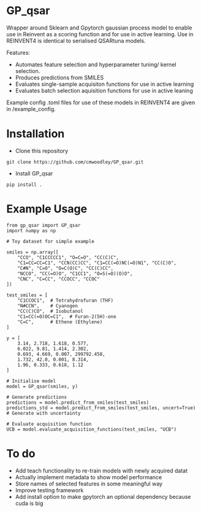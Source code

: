# GP_qsar

Wrapper around Sklearn and Gpytorch gaussian process model to enable use in Reinvent as a scoring function and for use in active learning. Use in REINVENT4 is identical to serialised QSARtuna models.

Features:
* Automates feature selection and hyperparameter tuning/ kernel selection. 
* Produces predictions from SMILES
* Evaluates single-sample acquisiton functions for use in active learning
* Evaluates batch selection aquisition functions for use in active leaning

Example config .toml files for use of these models in REINVENT4 are given in /example_config.

# Installation
* Clone this repository
```
git clone https://github.com/cmwoodley/GP_qsar.git
```

* Install GP_qsar
```
pip install .
```

# Example Usage
```
from gp_qsar import GP_qsar
import numpy as np

# Toy dataset for simple example

smiles = np.array([
    "CCO", "C1CCCCC1", "O=C=O", "CC(C)C",
    "C1=CC=CC=C1", "CCN(CC)CC", "C1=CC(=O)NC(=O)N1", "CC(C)O",
    "C#N", "C=O", "O=C(O)C", "CC(C)CC",
    "NCCO", "CC(=O)O", "C1CC1", "O=S(=O)(O)O",
    "CNC", "C=CC", "CCOCC", "CCOC"
])

test_smiles = [
    "C1CCOC1",  # Tetrahydrofuran (THF)
    "N#CCN",    # Cyanogen
    "CC(C)CO",  # Isobutanol
    "C1=CC(=O)OC=C1",  # Furan-2(5H)-one
    "C=C",      # Ethene (Ethylene)
]

y = [
    3.14, 2.718, 1.618, 0.577,
    6.022, 9.81, 1.414, 2.302,
    0.693, 4.669, 0.007, 299792.458,
    1.732, 42.0, 0.001, 8.314,
    1.96, 0.333, 0.618, 1.12
]

# Initialise model
model = GP_qsar(smiles, y)

# Generate predictions 
predictions = model.predict_from_smiles(test_smiles)
predictions_std = model.predict_from_smiles(test_smiles, uncert=True) # Generate with uncertainty

# Evaluate acquisition function
UCB = model.evaluate_acquisition_functions(test_smiles, "UCB")
```

# To do
* Add teach functionality to re-train models with newly acquired datat
* Actually implement metadata to show model performance
* Store names of selected features in some meaningful way
* Improve testing framework
* Add install option to make gpytorch an optional dependency because cuda is big